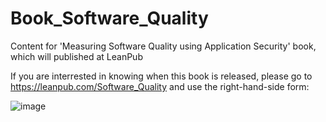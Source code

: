 # Book_Software_Quality

Content for 'Measuring Software Quality using Application Security' book, which will published at LeanPub

If you are interrested in knowing when this book is released, please go to https://leanpub.com/Software_Quality and use the right-hand-side form: 

![image](https://cloud.githubusercontent.com/assets/656739/15098460/86f649f6-1536-11e6-9a5c-45b57f95a7aa.png)

